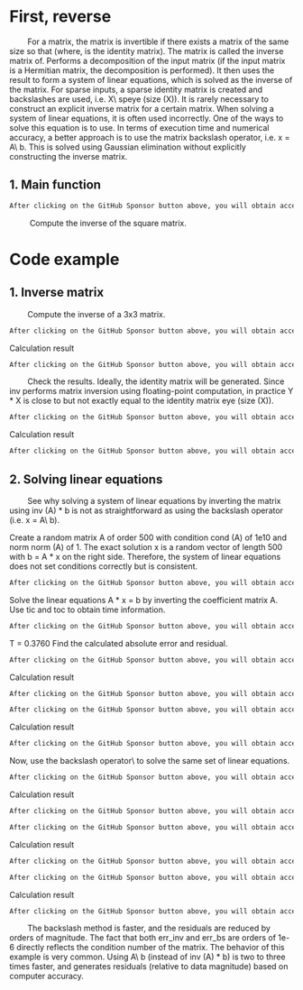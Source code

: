 #  First, reverse 

    For a matrix, the matrix is invertible if there exists a matrix of the same size so that (where, is the identity matrix). The matrix is called the inverse matrix of. Performs a decomposition of the input matrix (if the input matrix is a Hermitian matrix, the decomposition is performed). It then uses the result to form a system of linear equations, which is solved as the inverse of the matrix. For sparse inputs, a sparse identity matrix is created and backslashes are used, i.e. X\ speye (size (X)). It is rarely necessary to construct an explicit inverse matrix for a certain matrix. When solving a system of linear equations, it is often used incorrectly. One of the ways to solve this equation is to use. In terms of execution time and numerical accuracy, a better approach is to use the matrix backslash operator, i.e. x = A\ b. This is solved using Gaussian elimination without explicitly constructing the inverse matrix. 

##  1. Main function 

  ```python  
After clicking on the GitHub Sponsor button above, you will obtain access permissions to my private code repository ( https://github.com/slowlon/my_code_bar ) to view this blog code. By searching the code number of this blog, you can find the code you need, code number is: 2024020309574586992
  ```  
     Compute the inverse of the square matrix. 

#  Code example 

##  1. Inverse matrix 

    Compute the inverse of a 3x3 matrix. 

  ```python  
After clicking on the GitHub Sponsor button above, you will obtain access permissions to my private code repository ( https://github.com/slowlon/my_code_bar ) to view this blog code. By searching the code number of this blog, you can find the code you need, code number is: 2024020309574586992
  ```  
 Calculation result 

  ```python  
After clicking on the GitHub Sponsor button above, you will obtain access permissions to my private code repository ( https://github.com/slowlon/my_code_bar ) to view this blog code. By searching the code number of this blog, you can find the code you need, code number is: 2024020309574586992
  ```  
    Check the results. Ideally, the identity matrix will be generated. Since inv performs matrix inversion using floating-point computation, in practice Y * X is close to but not exactly equal to the identity matrix eye (size (X)). 

  ```python  
After clicking on the GitHub Sponsor button above, you will obtain access permissions to my private code repository ( https://github.com/slowlon/my_code_bar ) to view this blog code. By searching the code number of this blog, you can find the code you need, code number is: 2024020309574586992
  ```  
 Calculation result 

  ```python  
After clicking on the GitHub Sponsor button above, you will obtain access permissions to my private code repository ( https://github.com/slowlon/my_code_bar ) to view this blog code. By searching the code number of this blog, you can find the code you need, code number is: 2024020309574586992
  ```  
##  2. Solving linear equations 

    See why solving a system of linear equations by inverting the matrix using inv (A) * b is not as straightforward as using the backslash operator (i.e. x = A\ b). 

 Create a random matrix A of order 500 with condition cond (A) of 1e10 and norm norm (A) of 1. The exact solution x is a random vector of length 500 with b = A * x on the right side. Therefore, the system of linear equations does not set conditions correctly but is consistent. 

  ```python  
After clicking on the GitHub Sponsor button above, you will obtain access permissions to my private code repository ( https://github.com/slowlon/my_code_bar ) to view this blog code. By searching the code number of this blog, you can find the code you need, code number is: 2024020309574586992
  ```  
 Solve the linear equations A * x = b by inverting the coefficient matrix A. Use tic and toc to obtain time information. 

  ```python  
After clicking on the GitHub Sponsor button above, you will obtain access permissions to my private code repository ( https://github.com/slowlon/my_code_bar ) to view this blog code. By searching the code number of this blog, you can find the code you need, code number is: 2024020309574586992
  ```  
 T = 0.3760 Find the calculated absolute error and residual. 

  ```python  
After clicking on the GitHub Sponsor button above, you will obtain access permissions to my private code repository ( https://github.com/slowlon/my_code_bar ) to view this blog code. By searching the code number of this blog, you can find the code you need, code number is: 2024020309574586992
  ```  
 Calculation result 

  ```python  
After clicking on the GitHub Sponsor button above, you will obtain access permissions to my private code repository ( https://github.com/slowlon/my_code_bar ) to view this blog code. By searching the code number of this blog, you can find the code you need, code number is: 2024020309574586992
  ```  
  ```python  
After clicking on the GitHub Sponsor button above, you will obtain access permissions to my private code repository ( https://github.com/slowlon/my_code_bar ) to view this blog code. By searching the code number of this blog, you can find the code you need, code number is: 2024020309574586992
  ```  
 Calculation result 

  ```python  
After clicking on the GitHub Sponsor button above, you will obtain access permissions to my private code repository ( https://github.com/slowlon/my_code_bar ) to view this blog code. By searching the code number of this blog, you can find the code you need, code number is: 2024020309574586992
  ```  
 Now, use the backslash operator\ to solve the same set of linear equations. 

  ```python  
After clicking on the GitHub Sponsor button above, you will obtain access permissions to my private code repository ( https://github.com/slowlon/my_code_bar ) to view this blog code. By searching the code number of this blog, you can find the code you need, code number is: 2024020309574586992
  ```  
 Calculation result 

  ```python  
After clicking on the GitHub Sponsor button above, you will obtain access permissions to my private code repository ( https://github.com/slowlon/my_code_bar ) to view this blog code. By searching the code number of this blog, you can find the code you need, code number is: 2024020309574586992
  ```  
  ```python  
After clicking on the GitHub Sponsor button above, you will obtain access permissions to my private code repository ( https://github.com/slowlon/my_code_bar ) to view this blog code. By searching the code number of this blog, you can find the code you need, code number is: 2024020309574586992
  ```  
 Calculation result 

  ```python  
After clicking on the GitHub Sponsor button above, you will obtain access permissions to my private code repository ( https://github.com/slowlon/my_code_bar ) to view this blog code. By searching the code number of this blog, you can find the code you need, code number is: 2024020309574586992
  ```  
  ```python  
After clicking on the GitHub Sponsor button above, you will obtain access permissions to my private code repository ( https://github.com/slowlon/my_code_bar ) to view this blog code. By searching the code number of this blog, you can find the code you need, code number is: 2024020309574586992
  ```  
 Calculation result 

  ```python  
After clicking on the GitHub Sponsor button above, you will obtain access permissions to my private code repository ( https://github.com/slowlon/my_code_bar ) to view this blog code. By searching the code number of this blog, you can find the code you need, code number is: 2024020309574586992
  ```  
    The backslash method is faster, and the residuals are reduced by orders of magnitude. The fact that both err_inv and err_bs are orders of 1e-6 directly reflects the condition number of the matrix. The behavior of this example is very common. Using A\ b (instead of inv (A) * b) is two to three times faster, and generates residuals (relative to data magnitude) based on computer accuracy. 

